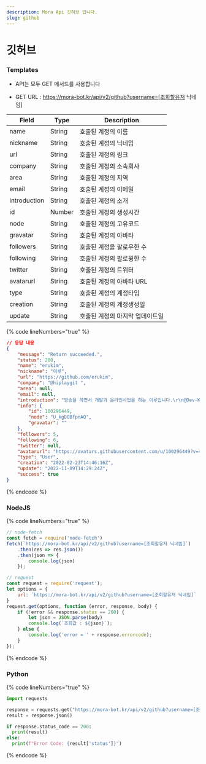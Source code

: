 ```yaml
---
description: Mora Api 깃허브 입니다.
slug: github
---
```


# 깃허브

### Templates

* API는 모두 GET 메서드를 사용합니다

* GET URL : https://mora-bot.kr/api/v2/github?username=[조회할유저 닉네임]

| Field | Type | Description |
| ------ | ------ | ------ |
| name | String | 호출된 계정의 이름 |
| nickname | String | 호출된 계정의 닉네임 |
| url | String | 호출된 계정의 링크 |
| company | String | 호출된 계정의 소속회사 |
| area | String | 호출된 계정의 지역 |
| email | String | 호출된 계정의 이메일 |
| introduction | String | 호출된 계정의 소개 |
| id | Number | 호출된 계정의 생성시간 |
| node | String | 호출된 계정의 고유코드 |
| gravatar | String | 호출된 계정의 아바타 |
| followers | String | 호출된 계정을 팔로우한 수 |
| following | String | 호출된 계정의 팔로윙한 수 |
| twitter | String | 호출된 계정의 트위터 |
| avatarurl | String | 호출된 계정의 아바타 URL |
| type | String | 호출된 계정의 계정타입 |
| creation | String | 호출된 계정의 계정생성일 |
| update | String | 호출된 계정의 마지막 업데이트일 |

{% code lineNumbers="true" %}
```json
// 응답 내용
{
    "message": "Return succeeded.",
    "status": 200,
    "name": "erukim",
    "nickname": "이루",
    "url": "https://github.com/erukim",
    "company": "@hiplaygit ",
    "area": null,
    "email": null,
    "introduction": "방송을 하면서 개발과 온라인사업을 하는 이루입니다.\r\n@Dev-Korea-Server @MORA-Team @Team-Laon @Team-Social-Dev ",
    "info": {
        "id": 100296449,
        "node": "U_kgDOBfpnAQ",
        "gravatar": ""
    },
    "followers": 5,
    "following": 6,
    "twitter": null,
    "avatarurl": "https://avatars.githubusercontent.com/u/100296449?v=4",
    "type": "User",
    "creation": "2022-02-23T14:46:16Z",
    "update": "2022-11-09T14:29:24Z",
    "success": true
}
```
{% endcode %}

### NodeJS

{% code lineNumbers="true" %}
```javascript
// node-fetch
const fetch = require('node-fetch')
fetch(`https://mora-bot.kr/api/v2/github?username=[조회할유저 닉네임]`)
    .then(res => res.json())
    .then(json => {
        console.log(json)
    });

// request
const request = require('request');
let options = {
    url: `https://mora-bot.kr/api/v2/github?username=[조회할유저 닉네임]`
}
request.get(options, function (error, response, body) {
    if (!error && response.status == 200) {
        let json = JSON.parse(body)
        console.log(`조회값 : ${json}`);
    } else {
        console.log('error = ' + response.errorcode);
    }
});
```
{% endcode %}

### Python

{% code lineNumbers="true" %}
```python
import requests

response = requests.get("https://mora-bot.kr/api/v2/github?username=[조회할유저 닉네임]")
result = response.json()

if response.status_code == 200:
  print(result)
else:
  print(f"Error Code: {result['status']}")
```
{% endcode %}

